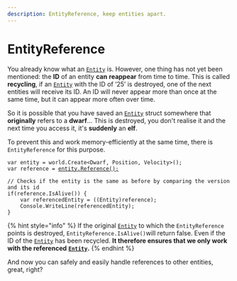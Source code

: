 ```yaml
---
description: EntityReference, keep entities apart.
---
```


# EntityReference

You already know what an [`Entity`](../entity.md)  is. However, one thing has not yet been mentioned: the **ID** of an entity **can** **reappear** from time to time. This is called **recycling**, if an [`Entity`](../entity.md) with the ID of ‘25’ is destroyed, one of the next entities will receive its ID. An ID will never appear more than once at the same time, but it can appear more often over time.

So it is possible that you have saved an [`Entity`](../entity.md) struct somewhere that **originally** refers to a **dwarf**... This is destroyed, you don't realise it and the next time you access it, it's **suddenly** an **elf**.

To prevent this and work memory-efficiently at the same time, there is `EntityReference` for this purpose.

<pre class="language-csharp"><code class="lang-csharp">var entity = world.Create&#x3C;Dwarf, Position, Velocity>();
var reference = <a data-footnote-ref href="#user-content-fn-1">entity.Reference();</a>

// Checks if the entity is the same as before by comparing the version and its id
if(reference.IsAlive()) {
    var referencedEntity = ((Entity)reference);
    Console.WriteLine(referencedEntity);
}     
</code></pre>

{% hint style="info" %}
If the original [`Entity`](../entity.md) to which the `EntityReference` points is destroyed, `EntityReference.IsAlive()`will return false. Even if the ID of the [`Entity`](../entity.md) has been recycled. **It therefore ensures that we only work with the referenced** [**`Entity`**](../entity.md)**.**
{% endhint %}

And now you can safely and easily handle references to other entities, great, right?

[^1]: Creates a `EntityReference` to the [`Entity`](../entity.md). The [`World`](../world.md) also features such a method if [`PURE_ECS`](../optimizations/pure_ecs.md) is used.&#x20;
